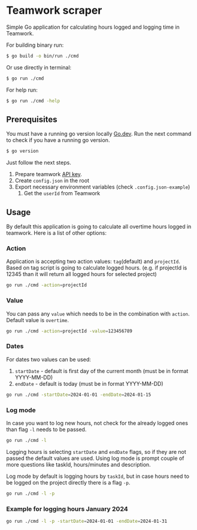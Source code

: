 # Teamwork scraper

Simple Go application for calculating hours logged and logging time in Teamwork.

For building binary run:

```bash
$ go build -o bin/run ./cmd
```

Or use directly in terminal:

```bash
$ go run ./cmd
```

For help run:

```bash
$ go run ./cmd -help
```

## Prerequisites

You must have a running go version locally [Go.dev](https://go.dev/doc/install).
Run the next command to check if you have a running go version.

```bash
$ go version
```

Just follow the next steps.

1. Prepare teamwork [API key](https://apidocs.teamwork.com/docs/teamwork/df5a63302d729-getting-started-with-the-teamwork-com-api).
2. Create `config.json` in the root
3. Export necessary environment variables (check `.config.json-example`)
   1. Get the `userId` from Teamwork

## Usage

By default this application is going to calculate all overtime hours logged in teamwork. Here is a list of other options:

### Action

Application is accepting two action values: `tag`(default) and `projectId`. Based on tag script is going to calculate logged hours. (e.g. if projectId is 12345 than it will return all logged hours for selected project)

```bash
go run ./cmd -action=projectId
```

### Value

You can pass any `value` which needs to be in the combination with `action`. Default value is `overtime`.

```bash
go run ./cmd -action=projectId -value=123456789
```

### Dates

For dates two values can be used:

1. `startDate` - default is first day of the current month (must be in format YYYY-MM-DD)
2. `endDate` - default is today (must be in format YYYY-MM-DD)

```bash
go run ./cmd -startDate=2024-01-01 -endDate=2024-01-15
```

### Log mode

In case you want to log new hours, not check for the already logged ones than flag `-l` needs to be passed.

```bash
go run ./cmd -l
```

Logging hours is selecting `startDate` and `endDate` flags, so if they are not passed the default values are used.
Using log mode is prompt couple of more questions like taskId, hours/minutes and description.

Log mode by default is logging hours by `taskId`, but in case hours need to be logged on the project directly there is
a flag `-p`.

```bash
go run ./cmd -l -p
```

### Example for logging hours January 2024

```bash
go run ./cmd -l -p -startDate=2024-01-01 -endDate=2024-01-31
```
